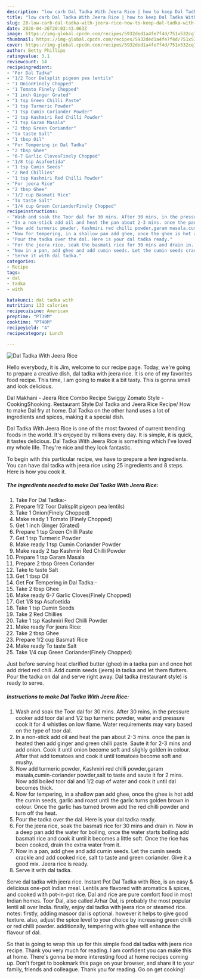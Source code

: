 ```yaml
---
description: "low carb Dal Tadka With Jeera Rice | how to keep Dal Tadka With Jeera Rice"
title: "low carb Dal Tadka With Jeera Rice | how to keep Dal Tadka With Jeera Rice"
slug: 28-low-carb-dal-tadka-with-jeera-rice-how-to-keep-dal-tadka-with-jeera-rice
date: 2020-04-26T20:03:43.063Z
image: https://img-global.cpcdn.com/recipes/5932ded1a4fe7f4d/751x532cq70/dal-tadka-with-jeera-rice-recipe-main-photo.jpg
thumbnail: https://img-global.cpcdn.com/recipes/5932ded1a4fe7f4d/751x532cq70/dal-tadka-with-jeera-rice-recipe-main-photo.jpg
cover: https://img-global.cpcdn.com/recipes/5932ded1a4fe7f4d/751x532cq70/dal-tadka-with-jeera-rice-recipe-main-photo.jpg
author: Betty Phillips
ratingvalue: 3.1
reviewcount: 14
recipeingredient:
- "For Dal Tadka"
- "1/2 Toor Dalsplit pigeon pea lentils"
- "1 OnionFinely Chopped"
- "1 Tomato Finely Chopped"
- "1 inch Ginger Grated"
- "1 tsp Green Chilli Paste"
- "1 tsp Turmeric Powder"
- "1 tsp Cumin Coriander Powder"
- "2 tsp Kashmiri Red Chilli Powder"
- "1 tsp Garam Masala"
- "2 tbsp Green Coriander"
- "to taste Salt"
- "1 tbsp Oil"
- "For Tempering in Dal Tadka"
- "2 tbsp Ghee"
- "6-7 Garlic ClovesFinely Chopped"
- "1/8 tsp Asafoetida"
- "1 tsp Cumin Seeds"
- "2 Red Chillies"
- "1 tsp Kashmiri Red Chilli Powder"
- "For jeera Rice"
- "2 tbsp Ghee"
- "1/2 cup Basmati Rice"
- "To taste Salt"
- "1/4 cup Green CorianderFinely Chopped"
recipeinstructions:
- "Wash and soak the Toor dal for 30 mins. After 30 mins, in the pressure cooker add toor dal and 1/2 tsp turmeric powder, water and pressure cook it for 4 whistles on low flame. Water requirements may vary based on the type of toor dal."
- "In a non-stick add oil and heat the pan about 2-3 mins. once the pan is heated then add ginger and green chilli paste. Saute it for 2-3 mins and add onion. Cook it until onion become soft and slighly golden in colour. After that add tomatoes and cook it until tomatoes become soft and mushy."
- "Now add turmeric powder, Kashmiri red chilli powder,garam masala,cumin-coriander powder,salt to taste and saute it for 2 mins. Now add boiled toor dal and 1/2 cup of water and cook it until dal becomes thick."
- "Now for tempering, in a shallow pan add ghee, once the ghee is hot add the cumin seeds, garlic and roast until the garlic turns golden brown in colour. Once the garlic has turned brown add the red chilli powder and turn off the heat."
- "Pour the tadka over the dal. Here is your dal tadka ready."
- "For the jeera rice, soak the basmati rice for 30 mins and drain in. Now in a deep pan add the water for boiling, once the water starts boiling add basmati rice and cook it until it becomes a little soft. Once the rice has been cooked, drain the extra water from it."
- "Now in a pan, add ghee and add cumin seeds. Let the cumin seeds crackle and add cooked rice, salt to taste and green coriander. Give it a good mix. Jeera rice is ready."
- "Serve it with dal tadka."
categories:
- Recipe
tags:
- dal
- tadka
- with

katakunci: dal tadka with 
nutrition: 133 calories
recipecuisine: American
preptime: "PT39M"
cooktime: "PT40M"
recipeyield: "4"
recipecategory: Lunch

---
```



![Dal Tadka With Jeera Rice](https://img-global.cpcdn.com/recipes/5932ded1a4fe7f4d/751x532cq70/dal-tadka-with-jeera-rice-recipe-main-photo.jpg)

Hello everybody, it is Jim, welcome to our recipe page. Today, we're going to prepare a creative dish, dal tadka with jeera rice. It is one of my favorites food recipe. This time, I am going to make it a bit tasty. This is gonna smell and look delicious.

Dal Makhani - Jeera Rice Combo Recipe Swiggy Zomato Style - CookingShooking. Restaurant Style Dal Tadka and Jeera Rice Recipe/ How to make Dal fry at home. Dal Tadka on the other hand uses a lot of ingredients and spices, making it a special dish.

Dal Tadka With Jeera Rice is one of the most favored of current trending foods in the world. It's enjoyed by millions every day. It is simple, it is quick, it tastes delicious. Dal Tadka With Jeera Rice is something which I've loved my whole life. They're nice and they look fantastic.


To begin with this particular recipe, we have to prepare a few ingredients. You can have dal tadka with jeera rice using 25 ingredients and 8 steps. Here is how you cook it.

<!--inarticleads1-->

##### The ingredients needed to make Dal Tadka With Jeera Rice:

1. Take For Dal Tadka:-
1. Prepare 1/2 Toor Dal(split pigeon pea lentils)
1. Take 1 Onion(Finely Chopped)
1. Make ready 1 Tomato (Finely Chopped)
1. Get 1 inch Ginger (Grated)
1. Prepare 1 tsp Green Chilli Paste
1. Get 1 tsp Turmeric Powder
1. Make ready 1 tsp Cumin Coriander Powder
1. Make ready 2 tsp Kashmiri Red Chilli Powder
1. Prepare 1 tsp Garam Masala
1. Prepare 2 tbsp Green Coriander
1. Take to taste Salt
1. Get 1 tbsp Oil
1. Get For Tempering in Dal Tadka:-
1. Take 2 tbsp Ghee
1. Make ready 6-7 Garlic Cloves(Finely Chopped)
1. Get 1/8 tsp Asafoetida
1. Take 1 tsp Cumin Seeds
1. Take 2 Red Chillies
1. Take 1 tsp Kashmiri Red Chilli Powder
1. Make ready For jeera Rice:
1. Take 2 tbsp Ghee
1. Prepare 1/2 cup Basmati Rice
1. Make ready To taste Salt
1. Take 1/4 cup Green Coriander(Finely Chopped)


Just before serving heat clarified butter (ghee) in a tadka pan and once hot add dried red chili. Add cumin seeds (jeera) in tadka and let them flutters. Pour the tadka on dal and serve right away. Dal tadka (restaurant style) is ready to serve. 

<!--inarticleads2-->

##### Instructions to make Dal Tadka With Jeera Rice:

1. Wash and soak the Toor dal for 30 mins. After 30 mins, in the pressure cooker add toor dal and 1/2 tsp turmeric powder, water and pressure cook it for 4 whistles on low flame. Water requirements may vary based on the type of toor dal.
1. In a non-stick add oil and heat the pan about 2-3 mins. once the pan is heated then add ginger and green chilli paste. Saute it for 2-3 mins and add onion. Cook it until onion become soft and slighly golden in colour. After that add tomatoes and cook it until tomatoes become soft and mushy.
1. Now add turmeric powder, Kashmiri red chilli powder,garam masala,cumin-coriander powder,salt to taste and saute it for 2 mins. Now add boiled toor dal and 1/2 cup of water and cook it until dal becomes thick.
1. Now for tempering, in a shallow pan add ghee, once the ghee is hot add the cumin seeds, garlic and roast until the garlic turns golden brown in colour. Once the garlic has turned brown add the red chilli powder and turn off the heat.
1. Pour the tadka over the dal. Here is your dal tadka ready.
1. For the jeera rice, soak the basmati rice for 30 mins and drain in. Now in a deep pan add the water for boiling, once the water starts boiling add basmati rice and cook it until it becomes a little soft. Once the rice has been cooked, drain the extra water from it.
1. Now in a pan, add ghee and add cumin seeds. Let the cumin seeds crackle and add cooked rice, salt to taste and green coriander. Give it a good mix. Jeera rice is ready.
1. Serve it with dal tadka.


Serve dal tadka with jeera rice. Instant Pot Dal Tadka with Rice, is an easy &amp; delicious one-pot Indian meal. Lentils are flavored with aromatics &amp; spices, and cooked with pot-in-pot rice. Dal and rice are pure comfort food in most Indian homes. Toor Dal, also called Arhar Dal, is probably the most popular lentil all over India. finally, enjoy dal tadka with jeera rice or steamed rice. notes: firstly, adding masoor dal is optional. however it helps to give good texture. also, adjust the spice level to your choice by increasing green chilli or red chilli powder. additionally, tempering with ghee will enhance the flavour of dal. 

So that is going to wrap this up for this simple food dal tadka with jeera rice recipe. Thank you very much for reading. I am confident you can make this at home. There's gonna be more interesting food at home recipes coming up. Don't forget to bookmark this page on your browser, and share it to your family, friends and colleague. Thank you for reading. Go on get cooking!
